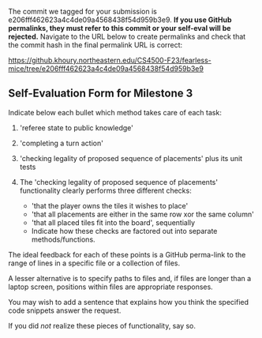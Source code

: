 The commit we tagged for your submission is e206fff462623a4c4de09a4568438f54d959b3e9.
**If you use GitHub permalinks, they must refer to this commit or your self-eval will be rejected.**
Navigate to the URL below to create permalinks and check that the commit hash in the final permalink URL is correct:

https://github.khoury.northeastern.edu/CS4500-F23/fearless-mice/tree/e206fff462623a4c4de09a4568438f54d959b3e9

## Self-Evaluation Form for Milestone 3

Indicate below each bullet which method takes care of each task:

1. 'referee state to public knowledge'

2. 'completing a turn action' 
   
3. 'checking legality of proposed sequence of placements'
   plus its unit tests

4. The 'checking legality of proposed sequence of placements'
   functionality clearly performs three different checks: 
   - 'that the player owns the tiles it wishes to place'
   - 'that all placements are either in the same row xor the same column'
   - 'that all placed tiles fit into the board', sequentially 
   - Indicate how these checks are factored out into separate methods/functions.
   
The ideal feedback for each of these points is a GitHub
perma-link to the range of lines in a specific file or a collection of
files.

A lesser alternative is to specify paths to files and, if files are
longer than a laptop screen, positions within files are appropriate
responses.

You may wish to add a sentence that explains how you think the
specified code snippets answer the request.

If you did *not* realize these pieces of functionality, say so.


